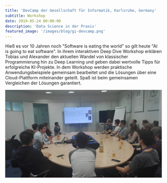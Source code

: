 ```yaml
---
title: 'DevCamp der Gesellschaft für Informatik, Karlsruhe, Germany'
subtitle: Workshop
date: 2019-05-24 00:00:00
description: 'Data Science in der Praxis'
featured_image: '/images/blog/gi-devcamp.png'
---
```


Hieß es vor 10 Jahren noch "Software is eating the world" so gilt heute "AI is going to eat software". In ihrem interaktiven Deep Dive Workshop erklären Tobias und Alexander den aktuellen Wandel von klassischer Programmierung hin zu Deep Learning und geben dabei wertvolle Tipps für erfolgreiche KI-Projekte. In dem Workshop werden praktische Anwendungsbeispiele gemeinsam bearbeitet und die Lösungen über eine Cloud-Plattform miteinander geteilt. Spaß ist beim gemeinsamen Vergleichen der Lösungen garantiert.

<div class="gallery" data-columns="1">
	<img src="/images/blog/gi-devcamp-karlsruhe.png">
</div>
